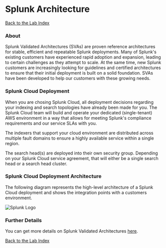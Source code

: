 # Splunk Architecture
  
[Back to the Lab Index](../README.md#get-shirt-hot-with-splunk)
  
### About
Splunk Validated Architectures (SVAs) are proven reference architectures for stable, efficient and repeatable Splunk deployments. Many of Splunk's existing customers have experienced rapid adoption and expansion, leading to certain challenges as they attempt to scale. At the same time, new Splunk customers are increasingly looking for guidelines and certified architectures to ensure that their initial deployment is built on a solid foundation. SVAs have been developed to help our customers with these growing needs.  
  
### Splunk Cloud Deployment
When you are chosing Splunk Cloud, all deployment decisions regarding your indexing and search topologies have already been made for you. The Splunk Cloud team will build and operate your dedicated (single-tenant) AWS environment in a way that allows for meeting Splunk's compliance
requirements and our service SLAs with you.   
  
The indexers that support your cloud environment are distributed across multiple fault domains to ensure a
highly available service within a single region.  
  
The search head(s) are deployed into their own security group. Depending on your Splunk Cloud service agreement, that will either be a single search head or a search head cluster.  
  
### Splunk Cloud Deployment Architecture
The following diagram represents the high-level architecture of a Splunk Cloud deployment and shows the integration points with a customers environment.  
  
![Splunk Logo](/images/architecture/clodarchitecture.png)
  
### Further Details
You can get more details on Splunk Validated Architectures [here](https://www.splunk.com/pdfs/technical-briefs/splunk-validated-architectures.pdf).
  
[Back to the Lab Index](../README.md#get-shirt-hot-with-splunk)
  

